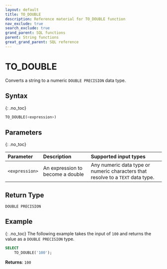 ```yaml
---
layout: default
title: TO_DOUBLE
description: Reference material for TO_DOUBLE function
nav_exclude: true
search_exclude: true
grand_parent: SQL functions
parent: String functions
great_grand_parent: SQL reference
---
```


# TO\_DOUBLE

Converts a string to a numeric `DOUBLE PRECISION` data type.

## Syntax
{: .no_toc}

```sql
TO_DOUBLE(<expression>)
```

## Parameters 
{: .no_toc}

| Parameter       | Description                      | Supported input types                                                           | 
| :---------------| :--------------------------------|:--------------------------------------------------------------------------------|
| `<expression>`  | An expression to become a double | Any numeric data type or numeric characters that resolve to a `TEXT` data type. |

## Return Type
`DOUBLE PRECISION`

## Example
{: .no_toc}
The following example takes the input of `100` and returns the value as a `DOUBLE PRECISION` type.
```sql
SELECT
	TO_DOUBLE('100');
```

**Returns**: `100`
